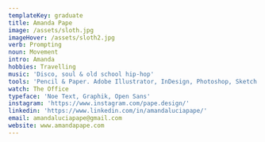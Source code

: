 ```yaml
---
templateKey: graduate
title: Amanda Pape
image: /assets/sloth.jpg
imageHover: /assets/sloth2.jpg
verb: Prompting
noun: Movement
intro: Amanda
hobbies: Travelling
music: 'Disco, soul & old school hip-hop'
tools: 'Pencil & Paper. Adobe Illustrator, InDesign, Photoshop, Sketch'
watch: The Office
typeface: 'Noe Text, Graphik, Open Sans'
instagram: 'https://www.instagram.com/pape.design/'
linkedin: 'https://www.linkedin.com/in/amandaluciapape/'
email: amandaluciapape@gmail.com
website: www.amandapape.com
---
```


